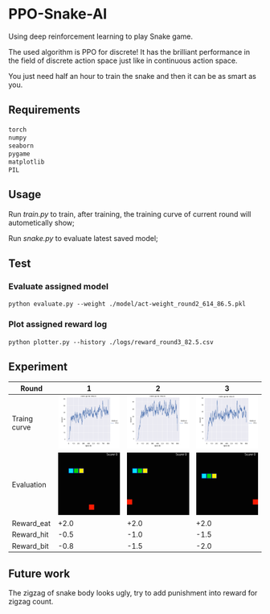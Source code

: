 # PPO-Snake-AI  

 Using deep reinforcement learning to play Snake game.

The used algorithm is PPO for discrete! It has the brilliant performance in the field of discrete action space just like in continuous action space.

You just need half an hour to train the snake and then it can be as smart as you.

## Requirements

```
torch
numpy
seaborn
pygame
matplotlib
PIL
```

## Usage

Run _train.py_ to train, after training, the training curve of current round will autometically show;

Run _snake.py_ to evaluate latest saved model;

## Test

### Evaluate assigned model

```
python evaluate.py --weight ./model/act-weight_round2_614_86.5.pkl
```

### Plot assigned reward log

```
python plotter.py --history ./logs/reward_round3_82.5.csv
```

## Experiment

| Round        | 1                                  | 2                                  | 3                                  |
| ------------ | ---------------------------------- | ---------------------------------- | ---------------------------------- |
| Traing curve | <img src="./results/round1.png" /> | <img src="./results/round2.png" /> | <img src="./results/round3.png" /> |
| Evaluation   | <img src="./results/round1.gif" /> | <img src="./results/round2.gif" /> | <img src="./results/round3.gif" /> |
| Reward_eat   | +2.0                               | +2.0                               | +2.0                               |
| Reward_hit   | -0.5                               | -1.0                               | -1.5                               |
| Reward_bit   | -0.8                               | -1.5                               | -2.0                               |

## Future work

The zigzag of snake body looks ugly, try to add punishment into reward for zigzag count.